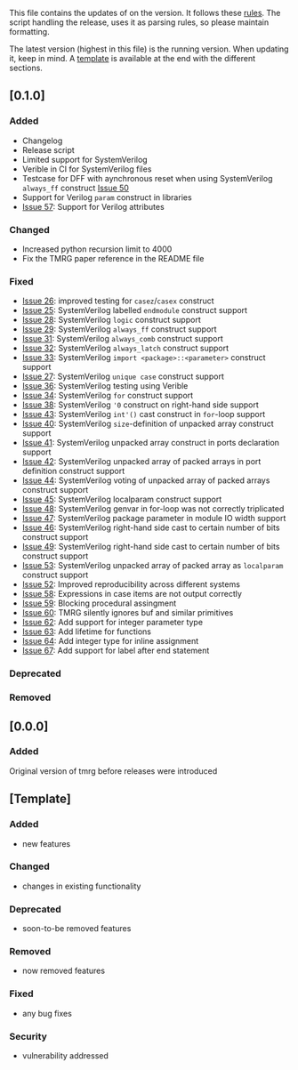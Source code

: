 This file contains the updates of on the version.
It follows these [rules](https://keepachangelog.com/en/1.0.0/).
The script handling the release, uses it as parsing rules, so please maintain formatting.

The latest version (highest in this file) is the running version.
When updating it, keep in mind.
A [template](#[template]) is available at the end with the different sections.

## [0.1.0]
### Added
- Changelog
- Release script
- Limited support for SystemVerilog
- Verible in CI for SystemVerilog files
- Testcase for DFF with aynchronous reset when using SystemVerilog `always_ff` construct [Issue 50](https://gitlab.cern.ch/tmrg/tmrg/-/issues/50)
- Support for Verilog `param` construct in libraries
- [Issue 57](https://gitlab.cern.ch/tmrg/tmrg/-/issues/57): Support for Verilog attributes

### Changed
- Increased python recursion limit to 4000
- Fix the TMRG paper reference in the README file

### Fixed
- [Issue 26](https://gitlab.cern.ch/tmrg/tmrg/-/issues/26): improved testing for `casez`/`casex` construct
- [Issue 25](https://gitlab.cern.ch/tmrg/tmrg/-/issues/25): SystemVerilog labelled `endmodule` construct support
- [Issue 28](https://gitlab.cern.ch/tmrg/tmrg/-/issues/28): SystemVerilog `logic` construct support
- [Issue 29](https://gitlab.cern.ch/tmrg/tmrg/-/issues/29): SystemVerilog `always_ff` construct support
- [Issue 31](https://gitlab.cern.ch/tmrg/tmrg/-/issues/31): SystemVerilog `always_comb` construct support
- [Issue 32](https://gitlab.cern.ch/tmrg/tmrg/-/issues/32): SystemVerilog `always_latch` construct support
- [Issue 33](https://gitlab.cern.ch/tmrg/tmrg/-/issues/33): SystemVerilog `import <package>::<parameter>` construct support
- [Issue 27](https://gitlab.cern.ch/tmrg/tmrg/-/issues/27): SystemVerilog `unique case` construct support
- [Issue 36](https://gitlab.cern.ch/tmrg/tmrg/-/issues/36): SystemVerilog testing using Verible
- [Issue 34](https://gitlab.cern.ch/tmrg/tmrg/-/issues/34): SystemVerilog `for` construct support
- [Issue 38](https://gitlab.cern.ch/tmrg/tmrg/-/issues/38): SystemVerilog `'0` construct on right-hand side support
- [Issue 43](https://gitlab.cern.ch/tmrg/tmrg/-/issues/43): SystemVerilog `int'()` cast construct in `for`-loop support
- [Issue 40](https://gitlab.cern.ch/tmrg/tmrg/-/issues/40): SystemVerilog `size`-definition of unpacked array construct support
- [Issue 41](https://gitlab.cern.ch/tmrg/tmrg/-/issues/41): SystemVerilog unpacked array construct in ports declaration support
- [Issue 42](https://gitlab.cern.ch/tmrg/tmrg/-/issues/42): SystemVerilog unpacked array of packed arrays in port definition construct support
- [Issue 44](https://gitlab.cern.ch/tmrg/tmrg/-/issues/44): SystemVerilog voting of unpacked array of packed arrays construct support
- [Issue 45](https://gitlab.cern.ch/tmrg/tmrg/-/issues/45): SystemVerilog localparam construct support
- [Issue 48](https://gitlab.cern.ch/tmrg/tmrg/-/issues/48): SystemVerilog genvar in for-loop was not correctly triplicated
- [Issue 47](https://gitlab.cern.ch/tmrg/tmrg/-/issues/47): SystemVerilog package parameter in module IO width support
- [Issue 46](https://gitlab.cern.ch/tmrg/tmrg/-/issues/46): SystemVerilog right-hand side cast to certain number of bits construct support
- [Issue 49](https://gitlab.cern.ch/tmrg/tmrg/-/issues/49): SystemVerilog right-hand side cast to certain number of bits construct support
- [Issue 53](https://gitlab.cern.ch/tmrg/tmrg/-/issues/53): SystemVerilog unpacked array of packed array as `localparam` construct support
- [Issue 52](https://gitlab.cern.ch/tmrg/tmrg/-/issues/52): Improved reproducibility across different systems
- [Issue 58](https://gitlab.cern.ch/tmrg/tmrg/-/issues/58): Expressions in case items are not output correctly
- [Issue 59](https://gitlab.cern.ch/tmrg/tmrg/-/issues/59): Blocking procedural assingment
- [Issue 60](https://gitlab.cern.ch/tmrg/tmrg/-/issues/60): TMRG silently ignores buf and similar primitives
- [Issue 62](https://gitlab.cern.ch/tmrg/tmrg/-/issues/62): Add support for integer parameter type
- [Issue 63](https://gitlab.cern.ch/tmrg/tmrg/-/issues/63): Add lifetime for functions
- [Issue 64](https://gitlab.cern.ch/tmrg/tmrg/-/issues/64): Add integer type for inline assignment
- [Issue 67](https://gitlab.cern.ch/tmrg/tmrg/-/issues/67): Add support for label after end statement

### Deprecated

### Removed


## [0.0.0]
### Added
Original version of tmrg before releases were introduced

## [Template]
### Added
- new features
### Changed
- changes in existing functionality
### Deprecated
- soon-to-be removed features
### Removed
- now removed features
### Fixed
- any bug fixes
### Security
- vulnerability addressed
